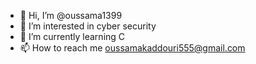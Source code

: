 - 👋 Hi, I’m @oussama1399
- 👀 I’m interested in cyber security
- 🌱 I’m currently learning C
- 📫 How to reach me oussamakaddouri555@gmail.com

<!---
oussama1399/oussama1399 is a ✨ special ✨ repository because its `README.md` (this file) appears on your GitHub profile.
You can click the Preview link to take a look at your changes.
--->
